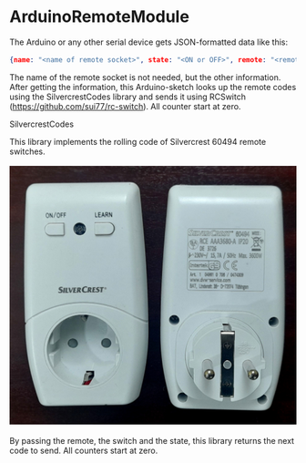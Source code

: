 # ArduinoRemoteModule

The Arduino or any other serial device gets JSON-formatted data like this:
```JSON
{name: "<name of remote socket>", state: "<ON or OFF>", remote: "<remote number>", device: "<device number>"}
```
The name of the remote socket is not needed, but the other information.
After getting the information, this Arduino-sketch looks up the remote codes using the SilvercrestCodes library and sends it using RCSwitch (https://github.com/sui77/rc-switch). All counter start at zero.


SilvercrestCodes

This library implements the rolling code of Silvercrest 60494 remote switches.
<br>
<br><img src="/../doc/images/Silvercrest_60494.png"><br>
<br>
By passing the remote, the switch and the state, this library returns the next code to send. All counters start at zero.
